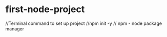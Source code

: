 # first-node-project

//Terminal command to set up project
//npm init -y
// npm - node package manager